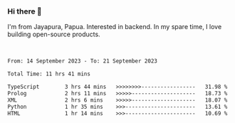 ### Hi there 👋

I'm from Jayapura, Papua. Interested in backend. In my spare time, I love building open-source products.

<br>

 
 <!--START_SECTION:waka-->

```txt
From: 14 September 2023 - To: 21 September 2023

Total Time: 11 hrs 41 mins

TypeScript        3 hrs 44 mins   >>>>>>>>-----------------   31.98 %
Prolog            2 hrs 11 mins   >>>>>--------------------   18.73 %
XML               2 hrs 6 mins    >>>>>--------------------   18.07 %
Python            1 hr 35 mins    >>>----------------------   13.61 %
HTML              1 hr 14 mins    >>>----------------------   10.69 %
```

<!--END_SECTION:waka-->
